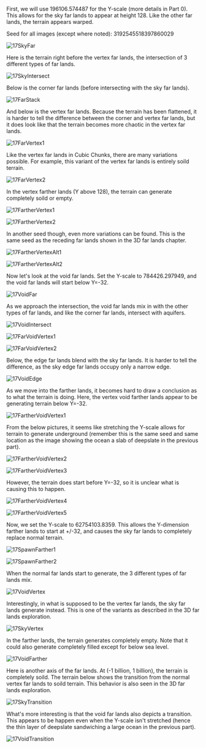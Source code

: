 First, we will use 196106.574487 for the Y-scale (more details in Part 0). This allows for the sky far lands to appear at height 128. Like the other far lands, the terrain appears warped.

Seed for all images (except where noted): 3192545518397860029

![17SkyFar](https://raw.githubusercontent.com/ThisTestUser/FarLandsChronicles/master/assets/Ch6/17SkyFar.png)

Here is the terrain right before the vertex far lands, the intersection of 3 different types of far lands.

![17SkyIntersect](https://raw.githubusercontent.com/ThisTestUser/FarLandsChronicles/master/assets/Ch6/17SkyIntersect.png)

Below is the corner far lands (before intersecting with the sky far lands).

![17FarStack](https://raw.githubusercontent.com/ThisTestUser/FarLandsChronicles/master/assets/Ch6/17FarStack.png)

And below is the vertex far lands. Because the terrain has been flattened, it is harder to tell the difference between the corner and vertex far lands, but it does look like that the terrain becomes more chaotic in the vertex far lands.

![17FarVertex1](https://raw.githubusercontent.com/ThisTestUser/FarLandsChronicles/master/assets/Ch6/17FarVertex1.png)

Like the vertex far lands in Cubic Chunks, there are many variations possible. For example, this variant of the vertex far lands is entirely soild terrain.

![17FarVertex2](https://raw.githubusercontent.com/ThisTestUser/FarLandsChronicles/master/assets/Ch6/17FarVertex2.png)

In the vertex farther lands (Y above 128), the terrain can generate completely soild or empty.

![17FartherVertex1](https://raw.githubusercontent.com/ThisTestUser/FarLandsChronicles/master/assets/Ch6/17FartherVertex1.png)

![17FartherVertex2](https://raw.githubusercontent.com/ThisTestUser/FarLandsChronicles/master/assets/Ch6/17FartherVertex2.png)

In another seed though, even more variations can be found. This is the same seed as the receding far lands shown in the 3D far lands chapter.

![17FartherVertexAlt1](https://raw.githubusercontent.com/ThisTestUser/FarLandsChronicles/master/assets/Ch6/17FartherVertexAlt1.png)

![17FartherVertexAlt2](https://raw.githubusercontent.com/ThisTestUser/FarLandsChronicles/master/assets/Ch6/17FartherVertexAlt2.png)

Now let's look at the void far lands. Set the Y-scale to 784426.297949, and the void far lands will start below Y=-32.

![17VoidFar](https://raw.githubusercontent.com/ThisTestUser/FarLandsChronicles/master/assets/Ch6/17VoidFar.png)

As we approach the intersection, the void far lands mix in with the other types of far lands, and like the corner far lands, intersect with aquifers.

![17VoidIntersect](https://raw.githubusercontent.com/ThisTestUser/FarLandsChronicles/master/assets/Ch6/17VoidIntersect.png)

![17FarVoidVertex1](https://raw.githubusercontent.com/ThisTestUser/FarLandsChronicles/master/assets/Ch6/17FarVoidVertex1.png)

![17FarVoidVertex2](https://raw.githubusercontent.com/ThisTestUser/FarLandsChronicles/master/assets/Ch6/17FarVoidVertex2.png)

Below, the edge far lands blend with the sky far lands. It is harder to tell the difference, as the sky edge far lands occupy only a narrow edge.

![17VoidEdge](https://raw.githubusercontent.com/ThisTestUser/FarLandsChronicles/master/assets/Ch6/17VoidEdge.png)

As we move into the farther lands, it becomes hard to draw a conclusion as to what the terrain is doing. Here, the vertex void farther lands appear to be generating terrain below Y=-32.

![17FartherVoidVertex1](https://raw.githubusercontent.com/ThisTestUser/FarLandsChronicles/master/assets/Ch6/17FartherVoidVertex1.png)

From the below pictures, it seems like stretching the Y-scale allows for terrain to generate underground (remember this is the same seed and same location as the image showing the ocean a slab of deepslate in the previous part).

![17FartherVoidVertex2](https://raw.githubusercontent.com/ThisTestUser/FarLandsChronicles/master/assets/Ch6/17FartherVoidVertex2.png)
 
![17FartherVoidVertex3](https://raw.githubusercontent.com/ThisTestUser/FarLandsChronicles/master/assets/Ch6/17FartherVoidVertex3.png)

However, the terrain does start before Y=-32, so it is unclear what is causing this to happen.

![17FartherVoidVertex4](https://raw.githubusercontent.com/ThisTestUser/FarLandsChronicles/master/assets/Ch6/17FartherVoidVertex4.png)

![17FartherVoidVertex5](https://raw.githubusercontent.com/ThisTestUser/FarLandsChronicles/master/assets/Ch6/17FartherVoidVertex5.png)

Now, we set the Y-scale to 62754103.8359. This allows the Y-dimension farther lands to start at +/-32, and causes the sky far lands to completely replace normal terrain.

![17SpawnFarther1](https://raw.githubusercontent.com/ThisTestUser/FarLandsChronicles/master/assets/Ch6/17SpawnFarther1.png)

![17SpawnFarther2](https://raw.githubusercontent.com/ThisTestUser/FarLandsChronicles/master/assets/Ch6/17SpawnFarther2.png)

When the normal far lands start to generate, the 3 different types of far lands mix.

![17VoidVertex](https://raw.githubusercontent.com/ThisTestUser/FarLandsChronicles/master/assets/Ch6/17VoidVertex.png)

Interestingly, in what is supposed to be the vertex far lands, the sky far lands generate instead. This is one of the variants as described in the 3D far lands exploration.

![17SkyVertex](https://raw.githubusercontent.com/ThisTestUser/FarLandsChronicles/master/assets/Ch6/17SkyVertex.png)

In the farther lands, the terrain generates completely empty. Note that it could also generate completely filled except for below sea level.

![17VoidFarther](https://raw.githubusercontent.com/ThisTestUser/FarLandsChronicles/master/assets/Ch6/17VoidFarther.png)

Here is another axis of the far lands. At (-1 billion, 1 billion), the terrain is completely soild. The terrain below shows the transition from the normal vertex far lands to soild terrain. This behavior is also seen in the 3D far lands exploration.

![17SkyTransition](https://raw.githubusercontent.com/ThisTestUser/FarLandsChronicles/master/assets/Ch6/17SkyTransition.png)

What's more interesting is that the void far lands also depicts a transition. This appears to be happen even when the Y-scale isn't stretched (hence the thin layer of deepslate sandwiching a large ocean in the previous part).

![17VoidTransition](https://raw.githubusercontent.com/ThisTestUser/FarLandsChronicles/master/assets/Ch6/17VoidTransition.png)
